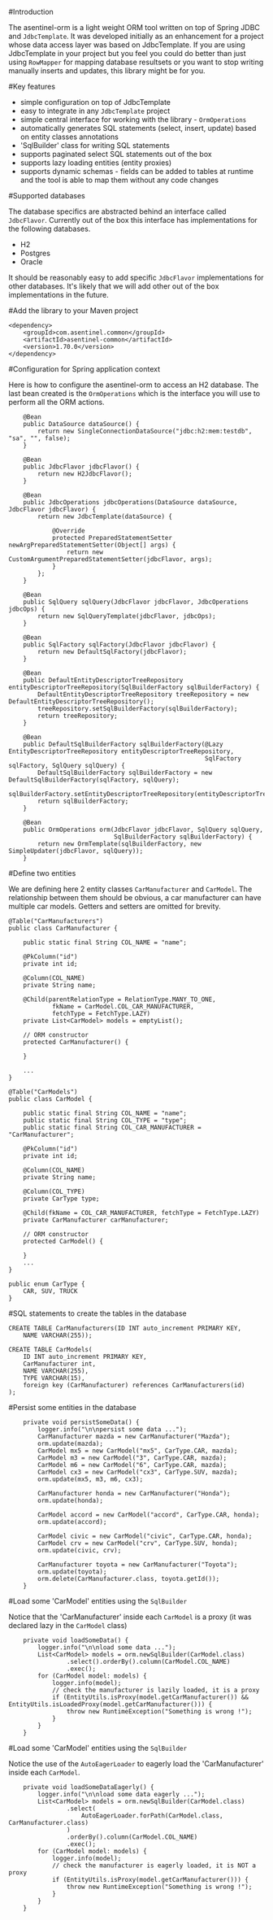 #Introduction

The asentinel-orm is a light weight ORM tool written on top of Spring JDBC and `JdbcTemplate`. It was developed initially as an enhancement for a project whose data access layer was based on JdbcTemplate. If you are using JdbcTemplate in your project but you feel you could do better than just using `RowMapper` for mapping database resultsets or you want to stop writing manually inserts and updates, this library might be for you.


#Key features

- simple configuration on top of JdbcTemplate
- easy to integrate in any `JdbcTemplate` project
- simple central interface for working with the library - `OrmOperations` 
- automatically generates SQL statements (select, insert, update) based on entity classes annotations
- 'SqlBuilder' class for writing SQL statements
- supports paginated select SQL statements out of the box
- supports lazy loading entities (entity proxies)
- supports dynamic schemas - fields can be added to tables at runtime and the tool is able to map them without any code changes


#Supported databases

The database specifics are abstracted behind an interface called `JdbcFlavor`. Currently out of the box this interface has implementations for the following databases.

- H2
- Postgres
- Oracle

It should be reasonably easy to add specific `JdbcFlavor` implementations for other databases. It's likely that we will add other out of the box implementations in the future.

#Add the library to your Maven project
```
<dependency>
    <groupId>com.asentinel.common</groupId>
    <artifactId>asentinel-common</artifactId>
    <version>1.70.0</version>
</dependency>
```

#Configuration for Spring application context

Here is how to configure the asentinel-orm to access an H2 database. The last bean created is the `OrmOperations` which is
the interface you will use to perform all the ORM actions.

```
	@Bean
	public DataSource dataSource() {
		return new SingleConnectionDataSource("jdbc:h2:mem:testdb", "sa", "", false);
	}

    @Bean
    public JdbcFlavor jdbcFlavor() {
        return new H2JdbcFlavor();
    }
	
	@Bean
	public JdbcOperations jdbcOperations(DataSource dataSource, JdbcFlavor jdbcFlavor) {
		return new JdbcTemplate(dataSource) {
			
			@Override
			protected PreparedStatementSetter newArgPreparedStatementSetter(Object[] args) {
				return new CustomArgumentPreparedStatementSetter(jdbcFlavor, args);
			}
		};
	}
	
    @Bean
    public SqlQuery sqlQuery(JdbcFlavor jdbcFlavor, JdbcOperations jdbcOps) {
        return new SqlQueryTemplate(jdbcFlavor, jdbcOps);
    }

    @Bean
    public SqlFactory sqlFactory(JdbcFlavor jdbcFlavor) {
        return new DefaultSqlFactory(jdbcFlavor);
    }

    @Bean
    public DefaultEntityDescriptorTreeRepository entityDescriptorTreeRepository(SqlBuilderFactory sqlBuilderFactory) {
        DefaultEntityDescriptorTreeRepository treeRepository = new DefaultEntityDescriptorTreeRepository();
        treeRepository.setSqlBuilderFactory(sqlBuilderFactory);
        return treeRepository;
    }

    @Bean
    public DefaultSqlBuilderFactory sqlBuilderFactory(@Lazy EntityDescriptorTreeRepository entityDescriptorTreeRepository,
                                                      SqlFactory sqlFactory, SqlQuery sqlQuery) {
        DefaultSqlBuilderFactory sqlBuilderFactory = new DefaultSqlBuilderFactory(sqlFactory, sqlQuery);
        sqlBuilderFactory.setEntityDescriptorTreeRepository(entityDescriptorTreeRepository);
        return sqlBuilderFactory;
    }

    @Bean
    public OrmOperations orm(JdbcFlavor jdbcFlavor, SqlQuery sqlQuery,
                             SqlBuilderFactory sqlBuilderFactory) {
        return new OrmTemplate(sqlBuilderFactory, new SimpleUpdater(jdbcFlavor, sqlQuery));
    }
```

#Define two entities

We are defining here 2 entity classes `CarManufacturer` and `CarModel`. The relationship between them should be obvious,
a car manufacturer can have multiple car models. Getters and setters are omitted for brevity.

```
@Table("CarManufacturers")
public class CarManufacturer {
	
	public static final String COL_NAME = "name";

	@PkColumn("id")
	private int id;
	
	@Column(COL_NAME)
	private String name;
	
	@Child(parentRelationType = RelationType.MANY_TO_ONE, 
			fkName = CarModel.COL_CAR_MANUFACTURER, 
			fetchType = FetchType.LAZY)
	private List<CarModel> models = emptyList();

	// ORM constructor
	protected CarManufacturer() {
		
	}
	
	...
}

@Table("CarModels")
public class CarModel {
	
	public static final String COL_NAME = "name";
	public static final String COL_TYPE = "type";
	public static final String COL_CAR_MANUFACTURER = "CarManufacturer";
	
	@PkColumn("id")
	private int id;
	
	@Column(COL_NAME)
	private String name;
	
	@Column(COL_TYPE)
	private CarType type;
	
	@Child(fkName = COL_CAR_MANUFACTURER, fetchType = FetchType.LAZY)
	private CarManufacturer carManufacturer;
	
	// ORM constructor
	protected CarModel() {
		
	}
	...
}

public enum CarType {
	CAR, SUV, TRUCK
}
```

#SQL statements to create the tables in the database
```
CREATE TABLE CarManufacturers(ID INT auto_increment PRIMARY KEY,
	NAME VARCHAR(255));

CREATE TABLE CarModels(
	ID INT auto_increment PRIMARY KEY,
	CarManufacturer int,
	NAME VARCHAR(255),
	TYPE VARCHAR(15),
	foreign key (CarManufacturer) references CarManufacturers(id)
);
```

#Persist some entities in the database

```
	private void persistSomeData() {
		logger.info("\n\npersist some data ...");
		CarManufacturer mazda = new CarManufacturer("Mazda");
		orm.update(mazda);
		CarModel mx5 = new CarModel("mx5", CarType.CAR, mazda);
		CarModel m3 = new CarModel("3", CarType.CAR, mazda);
		CarModel m6 = new CarModel("6", CarType.CAR, mazda);
		CarModel cx3 = new CarModel("cx3", CarType.SUV, mazda);
		orm.update(mx5, m3, m6, cx3);
		
		CarManufacturer honda = new CarManufacturer("Honda");
		orm.update(honda);
		
		CarModel accord = new CarModel("accord", CarType.CAR, honda);
		orm.update(accord);
		
		CarModel civic = new CarModel("civic", CarType.CAR, honda);
		CarModel crv = new CarModel("crv", CarType.SUV, honda);
		orm.update(civic, crv);
		
		CarManufacturer toyota = new CarManufacturer("Toyota");
		orm.update(toyota);
		orm.delete(CarManufacturer.class, toyota.getId());
	}

```

#Load some 'CarModel' entities using the `SqlBuilder` 

Notice that the 'CarManufacturer' inside each `CarModel` is a proxy (it was declared lazy in the `CarModel` class)

```
	private void loadSomeData() {
		logger.info("\n\nload some data ...");
		List<CarModel> models = orm.newSqlBuilder(CarModel.class)
				.select().orderBy().column(CarModel.COL_NAME)
				.exec();
		for (CarModel model: models) {
			logger.info(model);
			// check the manufacturer is lazily loaded, it is a proxy
			if (EntityUtils.isProxy(model.getCarManufacturer()) && EntityUtils.isLoadedProxy(model.getCarManufacturer())) {
				throw new RuntimeException("Something is wrong !");
			}
		}
	}
```

#Load some 'CarModel' entities using the `SqlBuilder` 

Notice the use of the `AutoEagerLoader` to eagerly load the 'CarManufacturer' inside each `CarModel`.

```
	private void loadSomeDataEagerly() {
		logger.info("\n\nload some data eagerly ...");
		List<CarModel> models = orm.newSqlBuilder(CarModel.class)
				.select(
					AutoEagerLoader.forPath(CarModel.class, CarManufacturer.class)
				)
				.orderBy().column(CarModel.COL_NAME)
				.exec();
		for (CarModel model: models) {
			logger.info(model);
			// check the manufacturer is eagerly loaded, it is NOT a proxy
			if (EntityUtils.isProxy(model.getCarManufacturer())) {
				throw new RuntimeException("Something is wrong !");
			}
		}
	}
```
